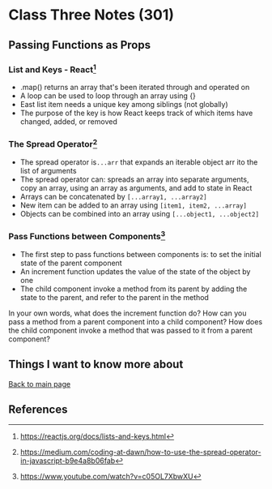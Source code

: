 # Class Three Notes (301)

## Passing Functions as Props

### List and Keys - React[^1]

- .map() returns an array that's been iterated through and operated on
- A loop can be used to loop through an array using {}
- East list item needs a unique key among siblings (not globally)
- The purpose of the key is how React keeps track of which items have changed, added, or removed

### The Spread Operator[^2]

- The spread operator is`...arr` that expands an iterable object arr ito the list of arguments
- The spread operator can: spreads an array into separate arguments, copy an array, using an array as arguments, and add to state in React
- Arrays can be concatenated by `[...array1, ...array2]`
- New item can be added to an array using `[item1, item2, ...array]`
- Objects can be combined into an array using `[...object1, ...object2]`

### Pass Functions between Components[^3]

- The first step to pass functions between components is: to set the initial state of the parent component
- An increment function updates the value of the state of the object by one
- The child component invoke a method from its parent by adding the state to the parent, and refer to the parent in the method


In your own words, what does the increment function do?
How can you pass a method from a parent component into a child component?
How does the child component invoke a method that was passed to it from a parent component?

## Things I want to know more about


 [Back to main page](https://mirandalu2020.github.io/reading-notes/)

## References

[^1]:https://reactjs.org/docs/lists-and-keys.html
[^2]:https://medium.com/coding-at-dawn/how-to-use-the-spread-operator-in-javascript-b9e4a8b06fab
[^3]:https://www.youtube.com/watch?v=c05OL7XbwXU
